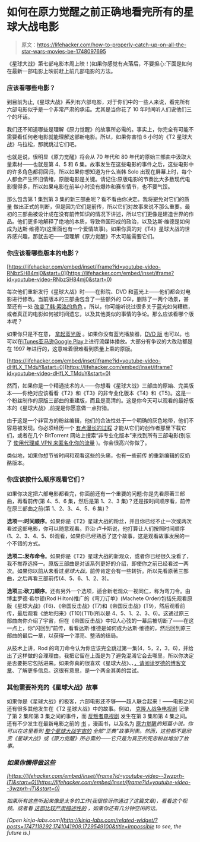 # 如何在原力觉醒之前正确地看完所有的星球大战电影

> 原文：<https://lifehacker.com/how-to-properly-catch-up-on-all-the-star-wars-movies-be-1748097695>

《星球大战》第七部电影本周上映！)如果你感觉有点落后，不要担心:下面是如何在最新一部电影上映前赶上前几部电影的方法。



### 应该看哪些电影？

到目前为止,《星球大战》系列有六部电影，对于你们中的一些人来说，看完所有六部电影似乎是一个非常严肃的承诺。尤其是当你花了 10 年时间听人们说他们三个的坏话。

我们还不知道哪些是理解《原力觉醒》的故事所必需的。事实上，你完全有可能不需要看任何老电影就能理解这部新电影。所以，如果你害怕 6 小时的《T2 星球大战》马拉松，那就跳过它们吧。

也就是说，很明显《原力觉醒》将会从 70 年代和 80 年代的原始三部曲中汲取大量素材——也就是第 4、5 和 6 集。故事发生在这些电影的事件之后，这些电影中的许多角色都将回归，所以如果你想知道为什么当韩 Solo 出现在屏幕上时，每个人都会产生怀旧情绪，原版电影是关键。请记住:原版电影的节奏比大多数现代电影慢得多，所以如果电影在前半小时没有爆炸和赛车情节，也不要气馁。

那么包含第 1 集到第 3 集的新三部曲呢？看不看由你决定。我将避免对它们的质量 做出正式的判断，但是因为它们是前传，所以它们对故事来说不那么重要。最初的三部曲被设计成在没有前传知识的情况下讲述，所以它们更像是建造世界的作品。他们更多地解释了绝地的本质，导致帝国形成的政治，以及达斯·维德是如何成为达斯·维德的(这里面也有一个爱情故事)。如果你真的对《T4》星球大战的世界感兴趣，那就去吧——但理解《原力觉醒》不太可能需要它们。

### 你应该看哪些版本的电影？

 [https://lifehacker.com/embed/inset/iframe?id=youtube-video-RNbzSH84mj0&start=0](https://lifehacker.com/embed/inset/iframe?id=youtube-video-RNbzSH84mj0&start=0) 

每次他们重新发行《星球大战》时——在影院、DVD 和蓝光上——他们都会对电影进行修改。当前版本的三部曲包含了一些额外的 CGI，删除了一两个场景，甚至还有一处 [改变了韩·索洛的角色](https://en.wikipedia.org/wiki/Han_shot_first) 。所以，你可能听说过很多关于蓝光如何糟糕，或者真正的电影如何被时间遗忘，以及其他类似的事情的争论。那么应该看哪个版本呢？

如果你只是不在意， [拿起蓝光版](http://smile.amazon.com/Star-Wars-Complete-Episodes-Blu-ray/dp/B015AJOKFG?asc_campaign=InlineText&asc_refurl=https://lifehacker.com/how-to-properly-catch-up-on-all-the-star-wars-movies-be-1748097695&asc_source=&tag=kinjalifehackerlink-20) 。如果你没有蓝光播放器，[DVD 版](http://smile.amazon.com/Trilogy-Empire-Strikes-Return-Widescreen/dp/B00003CXCT?asc_campaign=InlineText&asc_refurl=https://lifehacker.com/how-to-properly-catch-up-on-all-the-star-wars-movies-be-1748097695&asc_source=&tag=kinjalifehackerlink-20) 也可以。也可以在[iTunes](https://itunes.apple.com/us/movie-collection/star-wars-digital-movie-collection/id982709307)[亚马逊](http://smile.amazon.com/Star-Wars-Digital-Movie-Collection/dp/B00VJ04TH0?asc_campaign=InlineText&asc_refurl=https://lifehacker.com/how-to-properly-catch-up-on-all-the-star-wars-movies-be-1748097695&asc_source=&tag=kinjalifehackerlink-20)[Google Play](https://play.google.com/store/movies/details/Star_Wars_The_Digital_Movie_Collection?id=sxvuhqcICJg)上进行流媒体播放。大部分有争议的大改动都是在 1997 年进行的，这意味着很难看到质量上乘的原版。

 [https://lifehacker.com/embed/inset/iframe?id=youtube-video-dHfLX_TMduY&start=0](https://lifehacker.com/embed/inset/iframe?id=youtube-video-dHfLX_TMduY&start=0) 

然而，如果你是一个精通技术的人——你想看《星球大战》三部曲的原始、完美版本——你绝对应该看看《T2》和《T3》的非专业化版本《T4》和《T5》。这是一个粉丝制作的原版三部曲的重建版，而且是高清的。这是你今天可以观看的最好版本的《星球大战》,前提是你愿意做一点狩猎。

由于这是一个非官方的粉丝编辑，他们的合法性处于一个明确的灰色地带，他们不容易被发现。你必须经历一个 [有点漫长的过程](https://lifehacker.com/watch-the-original-star-wars-trilogy-as-it-was-before-g-1747927284) 才能从它们的创作者那里下载它们，或者在几个 BitTorrent 网站上搜索“非专业化版本”来找到所有三部电影(别忘了 [使用代理或 VPN 来匿名化你的流量](http://lifehacker.com/how-to-completely-anonymize-your-bittorrent-traffic-wit-5863380) )。你会很高兴你做了。

类似地，如果你想节省时间和观看这些的头痛，也有一些前传 的重新编辑的反奶酪版本。

### 你应该按什么顺序观看它们？

如果你决定把六部电影都看完，你面前还有一个重要的问题:你是先看原著三部曲，再看前传(第 4、5、6 集，然后是第 1、2、3 集)？还是按时间顺序看，前传在原三部曲之前(第 1、2、3、4、5、6 集)？

**选项一:时间顺序**。如果你是《T2》星球大战的粉丝，并且你已经不止一次或两次看过这部电影，你可以随意观看。乔治·卢卡斯说，他打算让人们按照时间顺序(1、2、3、4、5、6)观看，如果你已经熟悉了这个故事，这是观看故事发展的一个不错的方式。

**选项二:发布命令**。如果你是《T2》星球大战的新观众，或者你已经很久没看了，我不推荐选择一。原版三部曲是对该系列更好的介绍，即使你之前已经看过一两次。如果你以前从未看过*星球大战*，前传肯定会有一些转折。所以先看原著三部曲，之后再看三部前传(4、5、6、1、2、3)。

**选项三:砍刀顺序**。还有另外一个选项，适合新老观众一视同仁，称为弯刀令。由博主罗德·希尔顿(Rod Hilton)推广的《弯刀订单》(Machete Order)包括先观看原版《星球大战》(T6)、《帝国反击战》(T7)和《帝国反击战》(T9)，然后观看前传，最后观看《绝地归来》(T10)(T11)(所以是 4、5、1、2、3、6)。这通过原三部曲向你介绍了宇宙，但在《帝国反击战》中扣人心弦的一幕后被切断了——在这一点上，你“闪回到”前传，看看达斯·维德是如何成为达斯·维德的，然后回到原三部曲的最后一章，以获得一个漂亮、整洁的结局。

从技术上讲，Rod 的弯刀命令认为你应该完全跳过第一集(4，5，2，3，6)，并给出了这样做的合理理由。我把它留在上面是为了避免混淆它会去哪里，所以你决定是否要把它包括进来。如果你真的很喜欢《星球大战》、、[，请阅读罗德的博客文章](http://www.nomachetejuggling.com/2011/11/11/the-star-wars-saga-suggested-viewing-order/)、了解更多信息。这很有意思，是一个两全其美的尝试。

### 其他需要补充的《星球大战》故事

如果你是《星球大战》的极客，六部电影还不够——超人联合起来！——电影之间还有很多其他发生在《T2 星球大战》中的故事。例如， [克隆人战争电视剧](http://smile.amazon.com/Star-Wars-Clone-Season-Blu-ray/dp/B00APGRMX2?asc_campaign=InlineText&asc_refurl=https://lifehacker.com/how-to-properly-catch-up-on-all-the-star-wars-movies-be-1748097695&asc_source=&tag=kinjalifehackerlink-20) 记录了第 2 集和第 3 集之间的事件，而 [反叛者电视剧](http://smile.amazon.com/Star-Wars-Rebels-Season-Blu-ray/dp/B00YY3NUUQ?asc_campaign=InlineText&asc_refurl=https://lifehacker.com/how-to-properly-catch-up-on-all-the-star-wars-movies-be-1748097695&asc_source=&tag=kinjalifehackerlink-20) 发生在第 3 集和第 4 集之间。还有不少发生在最新电影之前的 [书](http://smile.amazon.com/Aftermath-Star-Journey-Force-Awakens/dp/034551162X?asc_campaign=InlineText&asc_refurl=https://lifehacker.com/how-to-properly-catch-up-on-all-the-star-wars-movies-be-1748097695&asc_source=&tag=kinjalifehackerlink-20) ，漫画书，以及名为 [原力觉醒](http://starwars.wikia.com/wiki/Journey_to_Star_Wars:_The_Force_Awakens)*的短篇小说。你可以在这里看到 [整个*星球大战*宇宙的](https://en.wikipedia.org/wiki/Star_Wars_canon#List_of_Star_Wars_canon) 全部“正典”故事列表。然而，这些都不是欣赏《星球大战》或《原力觉醒》所必需的——它只是为真正的死忠粉丝增加了故事。*

### *如果你懒得做这些*

 *[https://lifehacker.com/embed/inset/iframe?id=youtube-video--3wzprh-iTI&start=0](https://lifehacker.com/embed/inset/iframe?id=youtube-video--3wzprh-iTI&start=0)* 

*如果所有这些听起来像是太多的工作(我很惊讶你通过了这篇文章)，看看这个视频。或者看 [这部比较严肃描述性的](https://www.youtube.com/watch?v=6s0JNdAN_88) ，如果你还有几分钟空闲的话。* 

*[Open *kinja-labs.com*](http://kinja-labs.com/related-widget/?posts=1747119292,1741041909,1729549100&title=Impossible to see, the future is.)*